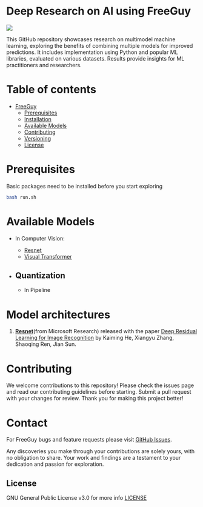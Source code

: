 # Deep Research on AI using FreeGuy

<a href="https://git-codecommit.ap-south-1.amazonaws.com/v1/repos/ai-mammography-classification"><img src="https://img.shields.io/pypi/pyversions/dataprep?style=flat-square"/></a>
<!-- <a href=""><img src="https://colab.research.google.com/assets/colab-badge.svg" alt="Open In Colab"></a> -->


This GitHub repository showcases research on multimodel machine learning, exploring the benefits of combining multiple models for improved predictions. It includes implementation using Python and popular ML libraries, evaluated on various datasets. Results provide insights for ML practitioners and researchers.


# Table of contents

- [FreeGuy](#freeguy)
  - [Prerequisites](#prerequisites)
  - [Installation](#installation)
  - [Available Models](#available-models)
  - [Contributing](#contributing)
  - [Versioning](#versioning)
  - [License](#license)

# Prerequisites

Basic packages need to be installed before you start exploring
```sh
bash run.sh
```

# Available Models
- In Computer Vision:
    - [Resnet](/home/nishanth/Desktop/RnD/deep-research-on-ai/examples/resnet/README.md)
    - [Visual Transformer](/home/nishanth/Desktop/RnD/deep-research-on-ai/examples/visual_transformers/README.md)

- ## Quantization
    - In Pipeline

# Model architectures

1. **[Resnet](#)**(from Microsoft Research) released with the paper [Deep Residual Learning for Image Recognition](https://arxiv.org/abs/1512.03385) by Kaiming He, Xiangyu Zhang, Shaoqing Ren, Jian Sun.

# Contributing

We welcome contributions to this repository! Please check the issues page and read our contributing guidelines before starting. Submit a pull request with your changes for review. Thank you for making this project better!

# Contact
For FreeGuy bugs and feature requests please visit [GitHub Issues](https://github.com/nkdatascientist/freeguy/issues).

Any discoveries you make through your contributions are solely yours, with no obligation to share. Your work and findings are a testament to your dedication and passion for exploration.

## License

  GNU General Public License v3.0 for more info [LICENSE](https://github.com/nkdatascientist/deep-research-on-ai/blob/4325ef47cae286012be49066ef1fe184c1a7a845/LICENSE)
